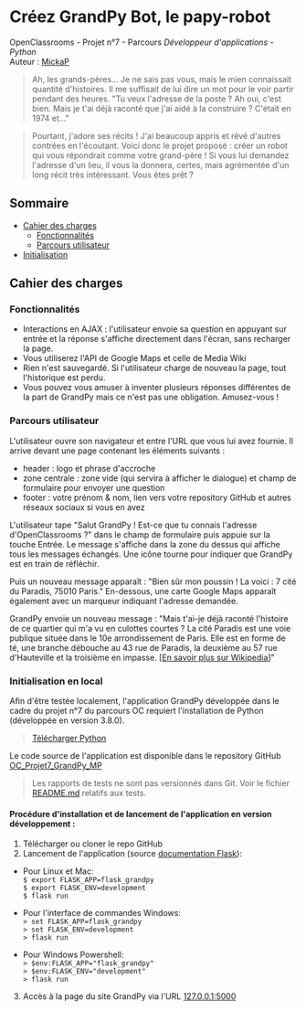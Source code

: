 # Créez GrandPy Bot, le papy-robot


<!-- Lien GitHub vers le projet : [OC_Projet6_Ppizza2_MP](https://github.com/MickaPch/OC_Projet6_Ppizza2_MP) -->


OpenClassrooms - Projet n°7 - Parcours *Développeur d'applications - Python*  
Auteur : [MickaP](https://github.com/MickaPch/)  


> Ah, les grands-pères... Je ne sais pas vous, mais le mien connaissait quantité d'histoires. Il me suffisait de lui dire un mot pour le voir partir pendant des heures. "Tu veux l'adresse de la poste ? Ah oui, c'est bien. Mais je t'ai déjà raconté que j'ai aidé à la construire ? C'était en 1974 et..."

> Pourtant, j'adore ses récits ! J'ai beaucoup appris et rêvé d'autres contrées en l'écoutant. Voici donc le projet proposé : créer un robot qui vous répondrait comme votre grand-père ! Si vous lui demandez l'adresse d'un lieu, il vous la donnera, certes, mais agrémentée d'un long récit très intéressant. Vous êtes prêt ?


## Sommaire
* [Cahier des charges](#cahier_des_charges)
    * [Fonctionnalités](#fonctionnalites)
    * [Parcours utilisateur](#parcours_utilisateur)
* [Initialisation](#initialisation)


## <a name="cahier_des_charges"></a>Cahier des charges


### <a name="fonctionnalites"></a>Fonctionnalités


* Interactions en AJAX : l'utilisateur envoie sa question en appuyant sur entrée et la réponse s'affiche directement dans l'écran, sans recharger la page.
* Vous utiliserez l'API de Google Maps et celle de Media Wiki
* Rien n'est sauvegardé. Si l'utilisateur charge de nouveau la page, tout l'historique est perdu.
* Vous pouvez vous amuser à inventer plusieurs réponses différentes de la part de GrandPy mais ce n'est pas une obligation. Amusez-vous !


### <a name="parcours_utilisateur"></a>Parcours utilisateur


L'utilisateur ouvre son navigateur et entre l'URL que vous lui avez fournie. Il arrive devant une page contenant les éléments suivants :
* header : logo et phrase d'accroche
* zone centrale : zone vide (qui servira à afficher le dialogue) et champ de formulaire pour envoyer une question
* footer : votre prénom & nom, lien vers votre repository GitHub et autres réseaux sociaux si vous en avez

L'utilisateur tape "Salut GrandPy ! Est-ce que tu connais l'adresse d'OpenClassrooms ?" dans le champ de formulaire puis appuie sur la touche Entrée. Le message s'affiche dans la zone du dessus qui affiche tous les messages échangés. Une icône tourne pour indiquer que GrandPy est en train de réfléchir.

Puis un nouveau message apparaît : "Bien sûr mon poussin ! La voici : 7 cité du Paradis, 75010 Paris." En-dessous, une carte Google Maps apparaît également avec un marqueur indiquant l'adresse demandée.

GrandPy envoie un nouveau message : "Mais t'ai-je déjà raconté l'histoire de ce quartier qui m'a vu en culottes courtes ? La cité Paradis est une voie publique située dans le 10e arrondissement de Paris. Elle est en forme de té, une branche débouche au 43 rue de Paradis, la deuxième au 57 rue d'Hauteville et la troisième en impasse.
[[En savoir plus sur Wikipedia](https://fr.wikipedia.org/wiki/Cit%C3%A9_Paradis)]"


### <a name="initialisation"></a>Initialisation en local


Afin d'être testée localement, l'application GrandPy développée dans le cadre du projet n°7 du parcours OC requiert l'installation de Python (développée en version 3.8.0).
> <a name="python_dl" href="https://www.python.org/downloads/" target="_blank">Télécharger Python</a>

Le code source de l'application est disponible dans le repository GitHub <a name="P7_github" href="https://github.com/MickaPch/OC_Projet7_GrandPy_MP" target="_blank">OC_Projet7_GrandPy_MP</a>
> Les rapports de tests ne sont pas versionnés dans Git. Voir le fichier <a name="readme_tests" href="./tests/README.md" target="_blank">README.md</a> relatifs aux tests.


#### Procédure d'installation et de lancement de l'application en version développement :
1. Télécharger ou cloner le repo GitHub
2. Lancement de l'application (source <a name="P7_gflask_docithub" href="https://flask.palletsprojects.com/en/1.1.x/tutorial/factory/" target="_blank">documentation Flask</a>):
* Pour Linux et Mac:  
`$ export FLASK_APP=flask_grandpy`  
`$ export FLASK_ENV=development`  
`$ flask run`

* Pour l'interface de commandes Windows:  
`> set FLASK_APP=flask_grandpy`  
`> set FLASK_ENV=development`  
`> flask run`

* Pour Windows Powershell:  
`> $env:FLASK_APP="flask_grandpy"`  
`> $env:FLASK_ENV="development"`  
`> flask run`  

3. Accès à la page du site GrandPy via l'URL <a name="url_local_grandpy" href="http://127.0.0.1:5000" target="_blank">127.0.0.1:5000</a>


